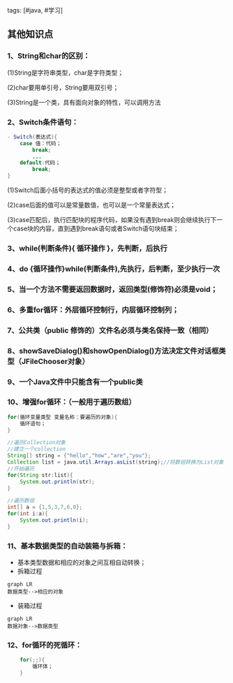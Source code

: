 tags: [#java, #学习]

## 其他知识点
### 1、String和char的区别：

(1)String是字符串类型，char是字符类型；

(2)char要用单引号，String要用双引号；

(3)String是一个类，具有面向对象的特性，可以调用方法

### 2、Switch条件语句：

```java
- Switch(表达式){
    case 值：代码；
        break;
        ...
    default:代码；
        break;    
}
```
(1)Switch后面小括号的表达式的值必须是整型或者字符型；

(2)case后面的值可以是常量数值，也可以是一个常量表达式；

(3)case匹配后，执行匹配块的程序代码，如果没有遇到break则会继续执行下一个case块的内容，直到遇到break语句或者Switch语句块结束；

### 3、while(判断条件){  循环操作   }，先判断，后执行

### 4、do {循环操作}while(判断条件),先执行，后判断，至少执行一次

### 5、当一个方法不需要返回数据时，返回类型(修饰符)必须是void；

### 6、多重for循环：外层循环控制行，内层循环控制列；

### 7、公共类（public 修饰的）文件名必须与类名保持一致（相同）

### 8、showSaveDialog()和showOpenDialog()方法决定文件对话框类型（JFileChooser对象）

### 9、一个Java文件中只能含有一个public类

### 10、增强for循环：（一般用于遍历数组）

 ```java
 for(循环变量类型 变量名称：要遍历的对象){
     循环语句；
 }
 ```
```java
//遍历Collection对象
//建立一个collection
String[] string = {"hello","how","are","you"};
Collection list = java.util.Arrays.asList(string);//将数组转换为List对象
//开始遍历
for(String str:list){
    System.out.println(str);
}

//遍历数组
int[] a = {1,5,3,7,6,0};
for(int i:a){
    System.out.println(i);
}
```

###  11、基本数据类型的自动装箱与拆箱：

- 基本类型数据和相应的对象之间互相自动转换；
- 拆箱过程



```mermaid
graph LR
数据类型-->相应的对象  
```
- 装箱过程

```mermaid
graph LR
数据对象-->数据类型
```
### 12、for循环的死循环：

```java
    for(;;){
        循环体；
    }
```


